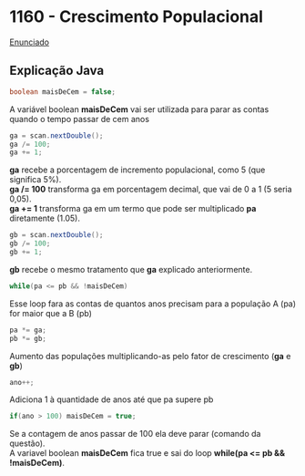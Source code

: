 # 1160 - Crescimento Populacional
[Enunciado](https://www.beecrowd.com.br/repository/UOJ_1160.html)

## Explicação Java
```java
boolean maisDeCem = false;
```
A variável boolean **maisDeCem** vai ser utilizada para parar as contas quando o tempo passar de cem anos
```java
ga = scan.nextDouble();
ga /= 100;
ga += 1;
```
**ga** recebe a porcentagem de incremento populacional, como 5 (que significa 5%).  
**ga /= 100** transforma ga em porcentagem decimal, que vai de 0 a 1 (5 seria 0,05).  
**ga += 1** transforma ga em um termo que pode ser multiplicado **pa** diretamente (1.05).
```java
gb = scan.nextDouble();
gb /= 100;
gb += 1;
```
**gb** recebe o mesmo tratamento que **ga** explicado anteriormente.
```java
while(pa <= pb && !maisDeCem)
```
Esse loop fara as contas de quantos anos precisam para a população A (pa) for maior que a B (pb)
```java
pa *= ga;
pb *= gb;
```
Aumento das populações multiplicando-as pelo fator de crescimento (**ga** e **gb**)
```java
ano++;
```
Adiciona 1 à quantidade de anos até que pa supere pb
```java
if(ano > 100) maisDeCem = true;
```
Se a contagem de anos passar de 100 ela deve parar (comando da questão).  
A variavel boolean **maisDeCem** fica true e sai do loop **while(pa <= pb && !maisDeCem)**.
